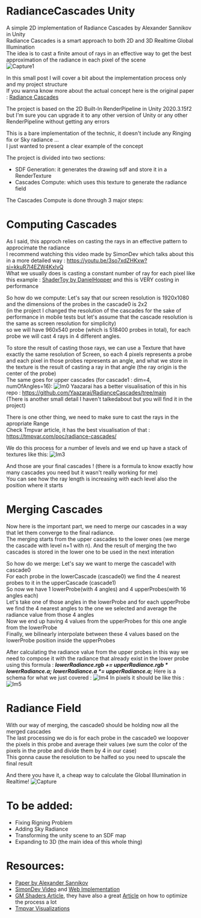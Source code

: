 # RadianceCascades Unity
A simple 2D implementation of Radiance Cascades by Alexander Sannikov in Unity<br/>
Radiance Cascades is a smart approach to both 2D and 3D Realtime Global Illumination<br/>
The idea is to cast a finite amout of rays in an effective way to get the best approximation of the radiance in each pixel of the scene<br/>
![Capture1](https://github.com/user-attachments/assets/f1d4755c-bf38-4af3-99c6-e9aefe41bb8f)

In this small post I will cover a bit about the implementation process only and my project structure<br/>
If you wanna know more about the actual concept here is the original paper : [Radiance Cascades](https://drive.google.com/file/d/1L6v1_7HY2X-LV3Ofb6oyTIxgEaP4LOI6/view)

The project is based on the 2D Built-In RenderPipeline in Unity 2020.3.15f2 but I'm sure you can upgrade it to any other version of Unity or any other RenderPipeline without getting any errors<br/>

This is a bare implementation of the technic, it doesn't include any Ringing fix or Sky radiance ...<br/>
I just wanted to present a clear example of the concept<br/>

The project is divided into two sections:
* SDF Generation: it generates the drawing sdf and store it in a RenderTexture
* Cascades Compute: which uses this texture to generate the radiance field

The Cascades Compute is done through 3 major steps:

# Computing Cascades
As I said, this approch relies on casting the rays in an effective pattern to approcimate the radiance<br/>
I recommend watching this video made by SimonDev which talks about this in a more detailed way : https://youtu.be/3so7xdZHKxw?si=kkuR7l4EZW4KxlvQ<br/>
What we usually does is casting a constant number of ray for each pixel like this example : [ShaderToy by DanielHopper](https://www.shadertoy.com/view/4ftXzS) and this is VERY costing in performance<br/>

So how do we compute:
Let's say that our screen resolution is 1920x1080 and the dimensions of the probes in the cascade0 is 2x2<br/>
(in the project I changed the resolution of the cascades for the sake of performance in mobile tests but let's assume that the cascade resolution is the same as screen resolution for simplicity)<br/>
so we will have 960x540 probe (which is 518400 probes in total), for each probe we will cast 4 rays in 4 different angles.<br/>

To store the result of casting those rays, we can use a Texture that have exactly the same resolution of Screen, so each 4 pixels represents a probe and each pixel in those probes represents an angle, and what we store in the texture is the result of casting a ray in that angle (the ray origin is the center of the probe)<br/>
The same goes for upper cascades (for cascade1 : dim=4, numOfAngles=16):
![Im0](https://github.com/user-attachments/assets/52978085-ed39-435c-b941-d22c48ede0f2)
Yaazarai has a better visualisation of this in his repo : https://github.com/Yaazarai/RadianceCascades/tree/main<br/>
(There is another small detail I haven't talkedabout but you will find it in the project)

There is one other thing, we need to make sure to cast the rays in the apropriate Range<br/>
Check Tmpvar article, it has the best visualisation of that : https://tmpvar.com/poc/radiance-cascades/

We do this process for a number of levels and we end up have a stack of textures like this:
![Im3](https://github.com/user-attachments/assets/68868a48-331c-409d-8eee-8b00b7118b99)

And those are your final cascades ! (there is a formula to know exactly how many cascades you need but it wasn't really working for me)<br/>
You can see how the ray length is increasing with each level also the position where it starts

# Merging Cascades
Now here is the important part, we need to merge our cascades in a way that let them converge to the final radiance.<br/>
The merging starts from the upper cascades to the lower ones (we merge the cascade with level n+1 with n). And the result of merging the two cascades is stored in the lower one to be used in the next interation<br/>

So how do we merge:
Let's say we want to merge the cascade1 with cascade0<br/>
For each probe in the lowerCascade (cascade0) we find the 4 nearest probes to it in the upperCascade (cascade1)<br/>
So now we have 1 lowerProbe(with 4 angles) and 4 upperProbes(with 16 angles each)<br/>
Let's take one of those angles in the lowerProbe and for each upperProbe we find the 4 nearest angles to the one we selected and average the radiance value from those 4 angles<br/>
Now we end up having 4 values from the upperProbes for this one angle from the lowerProbe<br/>
Finally, we bilinearly interpolate between these 4 values based on the lowerProbe position inside the upperProbes<br/>

After calculating the radiance value from the upper probes in this way we need to compose it with the radiance that already exist in the lower probe using this formula :
_**lowerRadiance.rgb += upperRadiance.rgb * lowerRadiance.a;**_
_**lowerRadiance.a *= upperRadiance.a;**_
Here is a schema for what we just covered :
![Im4](https://github.com/user-attachments/assets/1b207e93-0683-4223-8b53-0af1ad578441)
In pixels it should be like this :
![Im5](https://github.com/user-attachments/assets/ae3b0d26-564b-4375-b24a-7654cf07705f)

# Radiance Field
With our way of merging, the cascade0 should be holding now all the merged cascades<br/>
The last processing we do is for each probe in the cascade0 we loopover the pixels in this probe and average their values (we sum the color of the pixels in the probe and divide them by 4 in our case)<br/>
This gonna cause the resolution to be halfed so you need to upscale the final result

And there you have it, a cheap way to calculate the Global Illumination in Realtime!
![Capture](https://github.com/user-attachments/assets/d2379d12-7d62-48f5-94f7-630513240805)

# To be added:
* Fixing Rigning Problem
* Adding Sky Radiance
* Transforming the unity scene to an SDF map
* Expanding to 3D (the main idea of this whole thing)

# Resources:
- [Paper by Alexander Sannikov](https://drive.google.com/file/d/1L6v1_7HY2X-LV3Ofb6oyTIxgEaP4LOI6/view)
- [SimonDev Video](https://youtu.be/3so7xdZHKxw?si=Kop3WY-9n88FcHjS) and [Web Implementation](https://github.com/simondevyoutube/Shaders_RadianceCascades)
- [GM Shaders Article](https://mini.gmshaders.com/p/radiance-cascades), they have also a great [Article](https://mini.gmshaders.com/p/radiance-cascades2) on how to optimize the process a lot
- [Tmpvar Visualizations](https://tmpvar.com/poc/radiance-cascades/)
